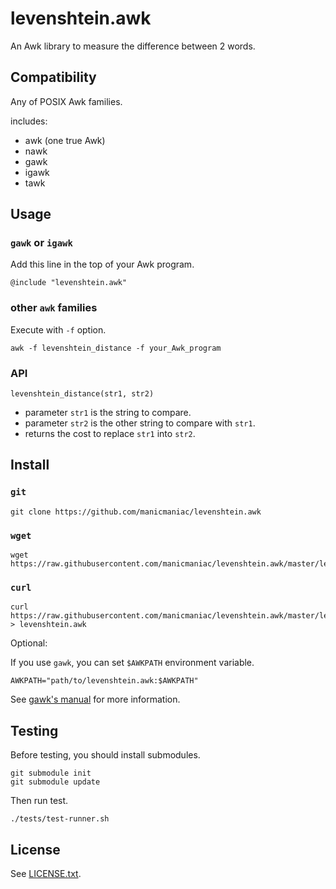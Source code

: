 # levenshtein.awk

An Awk library to measure the difference between 2 words.

## Compatibility

Any of POSIX Awk families.

includes:

- awk (one true Awk)
- nawk
- gawk
- igawk
- tawk

## Usage

### `gawk` or `igawk`

Add this line in the top of your Awk program.

    @include "levenshtein.awk"

### other `awk` families

Execute with `-f` option.

    awk -f levenshtein_distance -f your_Awk_program

### API

    levenshtein_distance(str1, str2)

- parameter `str1` is the string to compare.
- parameter `str2` is the other string to compare with `str1`.
- returns the cost to replace `str1` into `str2`.

## Install

### `git`

    git clone https://github.com/manicmaniac/levenshtein.awk

### `wget`

    wget https://raw.githubusercontent.com/manicmaniac/levenshtein.awk/master/levenshtein.awk

### `curl`

    curl https://raw.githubusercontent.com/manicmaniac/levenshtein.awk/master/levenshtein.awk > levenshtein.awk

Optional:

If you use `gawk`, you can set `$AWKPATH` environment variable.

    AWKPATH="path/to/levenshtein.awk:$AWKPATH"

See [gawk's manual](https://www.gnu.org/software/gawk/manual/html_node/Include-Files.html) for more information.

## Testing

Before testing, you should install submodules.

    git submodule init
    git submodule update

Then run test.

    ./tests/test-runner.sh

## License

See [LICENSE.txt](LICENSE.txt).

